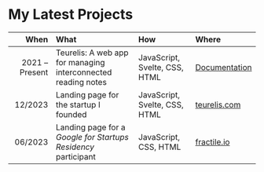 # My Latest Projects

| When | What | How | Where |
|-----:|:-----|:----|:------|
| 2021 – Present | Teurelis: A web app for managing interconnected reading notes | JavaScript, Svelte, CSS, HTML | [Documentation](https://github.com/m-kupiec/portfolio/blob/main/teurelis-app/README.md) |
| 12/2023 | Landing page for the startup I founded | JavaScript, Svelte, CSS, HTML | [teurelis.com](https://teurelis.com/) |
| 06/2023 | Landing page for a *Google for Startups Residency* participant | JavaScript, CSS, HTML | [fractile.io](https://fractile.io/) |
